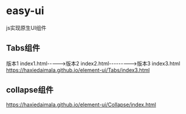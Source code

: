 # easy-ui
js实现原生UI组件

## Tabs组件
版本1 index1.html----->版本2 index2.html--------->版本3 index3.html
https://haxiedaimala.github.io/element-ui/Tabs/index3.html

## collapse组件
https://haxiedaimala.github.io/element-ui/Collapse/index.html
